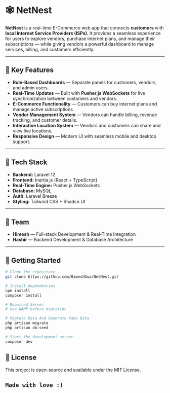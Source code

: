 # 🕸️ NetNest

**NetNest** is a real-time E-Commerce web app that connects **customers** with **local Internet Service Providers (ISPs)**.
It provides a seamless experience for users to explore vendors, purchase internet plans, and manage their subscriptions — while giving vendors a powerful dashboard to manage services, billing, and customers efficiently.

---

## 🚀 Key Features

- **Role-Based Dashboards** — Separate panels for customers, vendors, and admin users.
- **Real-Time Updates** — Built with **Pusher.js WebSockets** for live synchronization between customers and vendors.
- **E-Commerce Functionality** — Customers can buy internet plans and manage active subscriptions.
- **Vendor Management System** — Vendors can handle billing, revenue tracking, and customer details.
- **Interactive Location System** — Vendors and customers can share and view live locations.
- **Responsive Design** — Modern UI with seamless mobile and desktop support.

---

## 🧠 Tech Stack

- **Backend:** Laravel 12
- **Frontend:** Inertia.js (React + TypeScript)
- **Real-Time Engine:** Pusher.js WebSockets
- **Database:** MySQL
- **Auth:** Laravel Breeze
- **Styling:** Tailwind CSS + Shadcn UI

---

## 🧩 Team

- **Himesh** — Full-stack Development & Real-Time Integration
- **Hashir** — Backend Development & Database Architecture

---

## 🏁 Getting Started

```bash
# Clone the repository
git clone https://github.com/HimeshDua/NetNest.git

# Install dependencies
npm install
composer install

# Required Server
# Use WAMP before migration

# Migrate Data And Generate Fake Data
php artisan migrate
php artisan db:seed

# Start the development server
composer dev
```

## 📜 License

This project is open-source and available under the MIT License.

## `Made with love :)`
